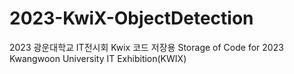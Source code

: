 # 2023-KwiX-ObjectDetection
2023 광운대학교 IT전시회 Kwix 코드 저장용
Storage of Code for 2023 Kwangwoon University IT Exhibition(KWIX)
